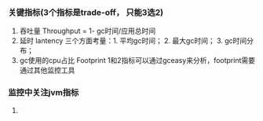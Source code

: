 ### 关键指标(3个指标是trade-off， 只能3选2)
1. 吞吐量 Throughput
      = 1- gc时间/应用总时间
2. 延时 lantency
      三个方面考量：1. 平均gc时间； 2. 最大gc时间； 3. gc时间分布；
3. gc使用的cpu占比 Footprint
      1和2指标可以通过gceasy来分析，footprint需要通过其他监控工具








### 监控中关注jvm指标
1. 